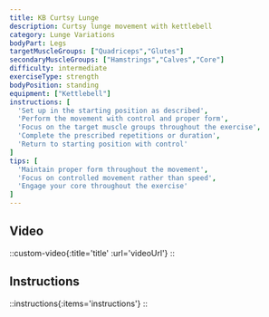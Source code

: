 ```yaml
---
title: KB Curtsy Lunge
description: Curtsy lunge movement with kettlebell
category: Lunge Variations
bodyPart: Legs
targetMuscleGroups: ["Quadriceps","Glutes"]
secondaryMuscleGroups: ["Hamstrings","Calves","Core"]
difficulty: intermediate
exerciseType: strength
bodyPosition: standing
equipment: ["Kettlebell"]
instructions: [
  'Set up in the starting position as described',
  'Perform the movement with control and proper form',
  'Focus on the target muscle groups throughout the exercise',
  'Complete the prescribed repetitions or duration',
  'Return to starting position with control'
]
tips: [
  'Maintain proper form throughout the movement',
  'Focus on controlled movement rather than speed',
  'Engage your core throughout the exercise'
]
---
```


## Video

::custom-video{:title='title' :url='videoUrl'}
::

## Instructions

::instructions{:items='instructions'}
::

